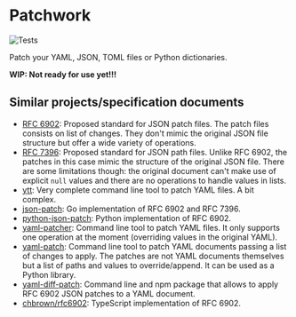 
Patchwork
=========

![Tests](https://github.com/pacha/patchwork/actions/workflows/tests.yaml/badge.svg?branch=tox-test)

Patch your YAML, JSON, TOML files or Python dictionaries.

**WIP: Not ready for use yet!!!**

Similar projects/specification documents
----------------------------------------

* [RFC 6902](https://datatracker.ietf.org/doc/html/rfc6902): Proposed standard
  for JSON patch files. The patch files consists on list of changes. They don't
  mimic the original JSON file structure but offer a wide variety of operations.
* [RFC 7396](https://datatracker.ietf.org/doc/html/rfc7396): Proposed standard
  for JSON path files. Unlike RFC 6902, the patches in this case mimic the
  structure of the original JSON file. There are some limitations though: the
  original document can't make use of explicit `null` values and there are no
  operations to handle values in lists.
* [ytt](https://carvel.dev/ytt/): Very complete command line tool to patch YAML
  files. A bit complex.
* [json-patch](https://github.com/evanphx/json-patch): Go implementation of RFC 6902 and
  RFC 7396.
* [python-json-patch](https://github.com/stefankoegl/python-json-patch): Python
  implementation of RFC 6902.
* [yaml-patcher](https://github.com/Canop/yaml-patcher): Command line tool to
  patch YAML files. It only supports one operation at the moment (overriding
  values in the original YAML).
* [yaml-patch](https://github.com/campos-ddc/yaml-patch): Command line tool to
  patch YAML documents passing a list of changes to apply. The patches are not
  YAML documents themselves but a list of paths and values to override/append. It
  can be used as a Python library.
* [yaml-diff-patch](https://github.com/grantila/yaml-diff-patch): Command line
  and npm package that allows to apply RFC 6902 JSON patches to a YAML document.
* [chbrown/rfc6902](https://github.com/chbrown/rfc6902): TypeScript
  implementation of RFC 6902.

